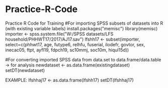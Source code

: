# Practice-R-Code
Practice R Code for Training
#For importing SPSS subsets of datasets into R (with existing variable labels)
install.packages("memisc")
library(memisc) 
importer <- spss.system.file("W:/SPSS datasets/LFS household/PHHWT17/2017/AJ17.sav")
lfshh17 <- subset(importer, select=c(phhwt17, age, futype6, relhfu, fuserial, ilodefr, govtor, sex, inecac05, ftpt, ayfl19, fdpch19, sc10mmj, soc10m, hiqul15d))

#For converting imported SPSS data from data.set to data.frame/data.table -> for analysis
newdataset <- as.data.frame(existingdataset)
setDT(newdataset)

EXAMPLE:
lfshhaj17 <- as.data.frame(lfshh17)
setDT(lfshhaj17)
